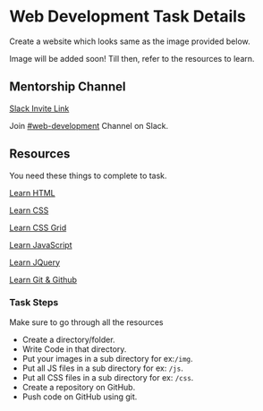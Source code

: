 # Web Development Task Details
Create a website which looks same as the image provided below.

Image will be added soon! Till then, refer to the resources to learn.

## Mentorship Channel

[Slack Invite Link](https://bit.ly/tj-slack)

Join [#web-development](http://technojam-hub.slack.com) Channel on Slack.

## Resources
You need these things to complete to task.

[Learn HTML](https://www.youtube.com/playlist?list=PL4cUxeGkcC9ibZ2TSBaGGNrgh4ZgYE6Cc)

[Learn CSS](https://www.youtube.com/playlist?list=PL4cUxeGkcC9gQeDH6xYhmO-db2mhoTSrT)

[Learn CSS Grid](https://www.youtube.com/playlist?list=PL4cUxeGkcC9itC4TxYMzFCfveyutyPOCY)

[Learn JavaScript](https://www.youtube.com/playlist?list=PL4cUxeGkcC9i9Ae2D9Ee1RvylH38dKuET)

[Learn JQuery](https://www.youtube.com/playlist?list=PL4cUxeGkcC9hNUJ0j6ccnOAcJIPoTRpO4)

[Learn Git & Github](https://www.youtube.com/playlist?list=PL4cUxeGkcC9goXbgTDQ0n_4TBzOO0ocPR)


### Task Steps

Make sure to go through all the resources

- Create a directory/folder.
- Write Code in that directory.
- Put your images in a sub directory  for ex:`/img`.
- Put all JS files in a sub directory for ex: `/js`.
- Put all CSS files in a sub directory for ex: `/css`.
- Create a repository on GitHub.
- Push code on GitHub using git.

